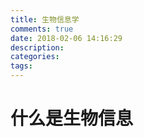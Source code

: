 ```yaml
---
title: 生物信息学
comments: true
date: 2018-02-06 14:16:29
description:
categories:
tags:
---
```


# 什么是生物信息